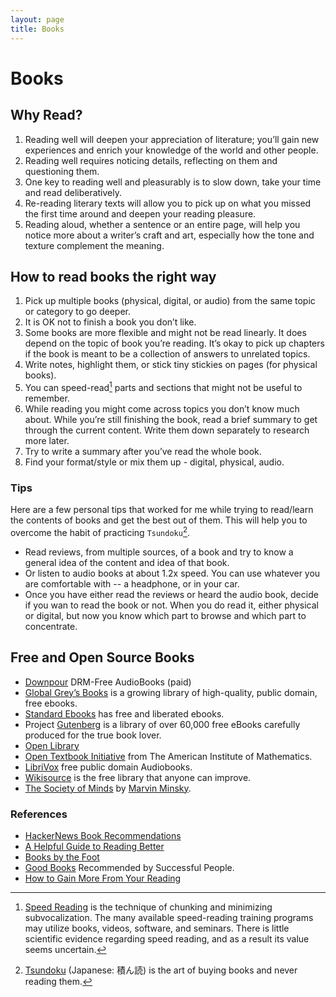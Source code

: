 ```yaml
---
layout: page
title: Books
---
```


# Books

## Why Read?

1. Reading well will deepen your appreciation of literature; you’ll gain new experiences and enrich your knowledge of the world and other people.
2. Reading well requires noticing details, reflecting on them and questioning them.
3. One key to reading well and pleasurably is to slow down, take your time and read deliberatively.
4. Re-reading literary texts will allow you to pick up on what you missed the first time around and deepen your reading pleasure.
5. Reading aloud, whether a sentence or an entire page, will help you notice more about a writer’s craft and art, especially how the tone and texture complement the meaning.

## How to read books the right way

1. Pick up multiple books (physical, digital, or audio) from the same topic or category to go deeper.
2. It is OK not to finish a book you don’t like.
3. Some books are more flexible and might not be read linearly. It does depend on the topic of book you’re reading. It’s okay to pick up chapters if the book is meant to be a collection of answers to unrelated topics.
4. Write notes, highlight them, or stick tiny stickies on pages (for physical books).
5. You can speed-read[^speed-read] parts and sections that might not be useful to remember.
6. While reading you might come across topics you don’t know much about. While you’re still finishing the book, read a brief summary to get through the current content. Write them down separately to research more later.
7. Try to write a summary after you’ve read the whole book.
8. Find your format/style or mix them up - digital, physical, audio.

### Tips

Here are a few personal tips that worked for me while trying to read/learn the contents of books and get the best out of them. This will help you to overcome the habit of practicing `Tsundoku`[^tsundoku].

- Read reviews, from multiple sources, of a book and try to know a general idea of the content and idea of that book.
- Or listen to audio books at about 1.2x speed. You can use whatever you are comfortable with -- a headphone, or in your car.
- Once you have either read the reviews or heard the audio book, decide if you wan to read the book or not. When you do read it, either physical or digital, but now you know which part to browse and which part to concentrate.

## Free and Open Source Books

- [Downpour](https://www.downpour.com) DRM-Free AudioBooks (paid)
- [Global Grey’s Books](https://www.globalgreyebooks.com/) is a growing library of high-quality, public domain, free ebooks.
- [Standard Ebooks](https://standardebooks.org) has free and liberated ebooks.
- Project [Gutenberg](https://www.gutenberg.org) is a library of over 60,000 free eBooks carefully produced for the true book lover.
- [Open Library](https://openlibrary.org)
- [Open Textbook Initiative](https://aimath.org/textbooks/) from The American Institute of Mathematics.
- [LibriVox](https://librivox.org) free public domain Audiobooks.
- [Wikisource](https://en.wikisource.org/wiki/Main_Page) is the free library that anyone can improve.
- [The Society of Minds](http://aurellem.org/society-of-mind/) by [Marvin Minsky](https://web.media.mit.edu/~minsky/).

### References

- [HackerNews Book Recommendations](https://hacker-recommended-books.vercel.app)
- [A Helpful Guide to Reading Better](https://fs.blog/reading/)
- [Books by the Foot](https://booksbythefoot.com)
- [Good Books](https://www.goodbooks.io) Recommended by Successful People.
- [How to Gain More From Your Reading](https://psyche.co/guides/how-to-gain-more-from-reading-by-taking-it-all-in-more-slowly)


[^speed-read]: [Speed Reading](https://en.wikipedia.org/wiki/Speed_reading) is the technique of chunking and minimizing subvocalization. The many available speed-reading training programs may utilize books, videos, software, and seminars. There is little scientific evidence regarding speed reading, and as a result its value seems uncertain.

[^tsundoku]: [Tsundoku](https://en.wikipedia.org/wiki/Tsundoku) (Japanese: 積ん読) is the art of buying books and never reading them.
